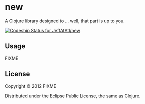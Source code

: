 # new

A Clojure library designed to ... well, that part is up to you.

[ ![Codeship Status for JeffAtAtl/new](https://codeship.com/projects/2fe09690-fab9-0133-6022-62aab1eea2ae/status?branch=master)](https://codeship.com/projects/151692)

## Usage

FIXME

## License

Copyright © 2012 FIXME

Distributed under the Eclipse Public License, the same as Clojure.

